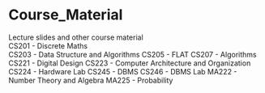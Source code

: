 # Course_Material
Lecture slides and other course material  
CS201 - Discrete Maths  
CS203 - Data Structure and Algorithms
CS205 - FLAT
CS207 - Algorithms
CS221 - Digital Design
CS223 - Computer Architecture and Organization
CS224 - Hardware Lab
CS245 - DBMS
CS246 - DBMS Lab
MA222 - Number Theory and Algebra
MA225 - Probability
